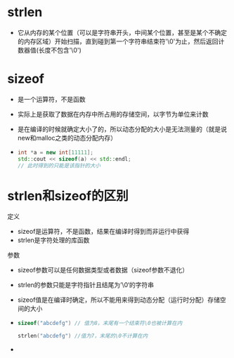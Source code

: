 # strlen

- 它从内存的某个位置（可以是字符串开头，中间某个位置，甚至是某个不确定的内存区域）开始扫描，直到碰到第一个字符串结束符'\0'为止，然后返回计数器值(长度不包含'\0')







# sizeof

- 是一个运算符，不是函数

- 实际上是获取了数据在内存中所占用的存储空间，以字节为单位来计数

- 是在编译的时候就确定大小了的，所以动态分配的大小是无法测量的（就是说new和malloc之类的动态分配内存）

- ```cpp
  int *a = new int[11111];
  std::cout << sizeof(a) << std::endl;
  // 此时得到的只能是该指针的大小
  ```







# strlen和sizeof的区别

定义

- sizeof是运算符，不是函数，结果在编译时得到而非运行中获得
- strlen是字符处理的库函数



参数

- sizeof参数可以是任何数据类型或者数据（sizeof参数不退化）
- strlen的参数只能是字符指针且结尾为’\0‘的字符串



- sizeof值是在编译时确定，所以不能用来得到动态分配（运行时分配）存储空间的大小

- ```cpp
  sizeof("abcdefg") // 值为8，末尾有一个结束符\0也被计算在内
  
  strlen("abcdefg") //值为7，末尾的\0不计算在内
  ```

- 